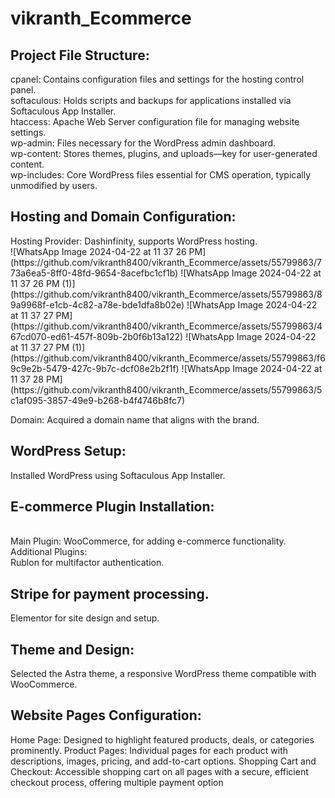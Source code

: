 # vikranth_Ecommerce
<h2>Project File Structure:</h2>
cpanel: Contains configuration files and settings for the hosting control panel.<br>
softaculous: Holds scripts and backups for applications installed via Softaculous App Installer.<br>
htaccess: Apache Web Server configuration file for managing website settings.<br>
wp-admin: Files necessary for the WordPress admin dashboard.<br>
wp-content: Stores themes, plugins, and uploads—key for user-generated content.<br>
wp-includes: Core WordPress files essential for CMS operation, typically unmodified by users.<br>

<h2>Hosting and Domain Configuration:</h2>
Hosting Provider: Dashinfinity, supports WordPress hosting.<br>![WhatsApp Image 2024-04-22 at 11 37 26 PM](https://github.com/vikranth8400/vikranth_Ecommerce/assets/55799863/773a6ea5-8ff0-48fd-9654-8acefbc1cf1b)
![WhatsApp Image 2024-04-22 at 11 37 26 PM (1)](https://github.com/vikranth8400/vikranth_Ecommerce/assets/55799863/89a9968f-e1cb-4c82-a78e-bde1dfa8b02e)
![WhatsApp Image 2024-04-22 at 11 37 27 PM](https://github.com/vikranth8400/vikranth_Ecommerce/assets/55799863/467cd070-ed61-457f-809b-2b0f6b13a122)
![WhatsApp Image 2024-04-22 at 11 37 27 PM (1)](https://github.com/vikranth8400/vikranth_Ecommerce/assets/55799863/f69c9e2b-5479-427c-9b7c-dcf08e2b2f1f)
![WhatsApp Image 2024-04-22 at 11 37 28 PM](https://github.com/vikranth8400/vikranth_Ecommerce/assets/55799863/5c1af095-3857-49e9-b268-b4f4746b8fc7)

Domain: Acquired a domain name that aligns with the brand.<br>
<h2>WordPress Setup:</h2>
Installed WordPress using Softaculous App Installer.
<h2>E-commerce Plugin Installation:</h2><br>
Main Plugin: WooCommerce, for adding e-commerce functionality.<br>
Additional Plugins:<br>
Rublon for multifactor authentication.
<h2>Stripe for payment processing.</h2>
Elementor for site design and setup.
<h2>Theme and Design:</h2>
Selected the Astra theme, a responsive WordPress theme compatible with WooCommerce.
<h2>Website Pages Configuration:</h2>
Home Page: Designed to highlight featured products, deals, or categories prominently.
Product Pages: Individual pages for each product with descriptions, images, pricing, and add-to-cart options.
Shopping Cart and Checkout: Accessible shopping cart on all pages with a secure, efficient checkout process, offering multiple payment option
